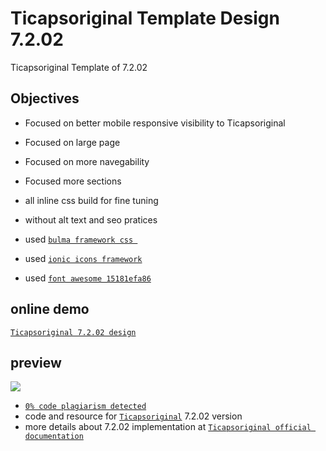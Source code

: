 # Ticapsoriginal Template Design 7.2.02

Ticapsoriginal Template of 7.2.02

## Objectives 

* Focused on better mobile responsive visibility to Ticapsoriginal
* Focused on large page 
* Focused on more navegability
* Focused more sections 


* all inline css build for fine tuning 
* without alt text and seo pratices


* used [`bulma framework css `](https://bulma.io)
* used [`ionic icons framework`](https://ionic.io/ionicons)
* used [`font awesome 15181efa86`](https://kit.fontawesome.com/15181efa86.js)


## online demo

 [`Ticapsoriginal 7.2.02 design`](https://hidedomain.info/ticapsoriginal/)


## preview 

![](https://api.pikwy.com/web/646035fc0bafb07a91466486.jpg)

* [`0% code plagiarism detected`](https://github.com/blingenf/copydetect)
* code and resource for [`Ticapsoriginal`](https://ticapsoriginal.com) 7.2.02 version
* more details about 7.2.02 implementation at [`Ticapsoriginal official documentation`](https://github.com/Tinoco)
